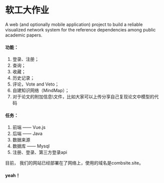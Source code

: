 # 软工大作业

A web (and optionally mobile application) project to build a reliable visualized network system for the reference dependencies among public academic papers.

#### 功能：

1. 登录、注册；
2. 查询；
3. 收藏；
4. 历史记录；
5. 评论，Vote and Veto；
6. 自建知识网络（MindMap）；
7. 对于论文的附加信息\文件，比如大家可以上传分享自己复现论文中模型的代码

#### 任务：

1. 前端 —— Vue.js
2. 后端 —— Java
3. 数据来源
4. 数据库 —— Mysql
5. 注册、登录、第三方登录api

目前， 我们的网站已经部署在了网络上，使用的域名是combsite.site。

#### yeah！
